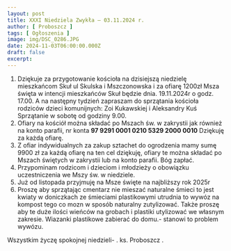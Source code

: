 ```yaml
---
layout: post
title: XXXI Niedziela Zwykła — 03.11.2024 r.
author: [ Proboszcz ]
tags: [ Ogłoszenia ]
image: img/DSC_0286.JPG
date: 2024-11-03T06:00:00.000Z
draft: false
excerpt: 
---
```


1. Dziękuje za przygotowanie kościoła  na  dzisiejszą niedzielę mieszkańcom Skuł ul Skulska i Mszczonowska i za ofiarę 1200zł   Msza święta w intencji mieszkańców Skuł będzie dnia. 19.11.2024r  o godz. 17.00.  A   na  następny tydzień zapraszam do sprzątania kościoła rodziców dzieci komunijnych: Zoi Kukawskiej i Aleksandry Kuś   Sprzątanie w sobotę od godziny 9.00. 
2. Ofiary na kościół można  składać po Mszach św. w zakrystii jak również  na konto parafii,  nr konta **97 9291 0001 0210 5329 2000 0010** Dziękuję za każdą ofiarę. 
3. Z ofiar indywidualnych za zakup sztachet do ogrodzenia mamy sumę 9900 zł za każdą ofiarę na ten cel  dziękuję, ofiary te można składać po  Mszach świętych w zakrystii lub na konto parafii. Bóg zapłać.  
4. Przypominam rodzicom i dzieciom i młodzieży o obowiązku uczestniczenia we Mszy św. w niedziele.  
5. Już od listopada przyjmuję na Msze święte na najbliższy rok 2025r  
6. Proszę aby sprzątając cmentarz nie mieszać naturalne śmieci to jest kwiaty w doniczkach ze śmieciami plastikowymi utrudnia to wywóz na kompost tego co mozn w sposób naturalny zutylizować. Także proszę aby te duże ilości wieńców na grobach i plastiki utylizować we własnym zakresie. Wiazanki plastikowe zabierać do domu.- stanowi to problem wywózu.      

Wszystkim życzę spokojnej niedzieli- . ks. Proboszcz . 




